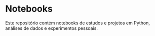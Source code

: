 # Notebooks

Este repositório contém notebooks de estudos e projetos em Python, análises de dados e experimentos pessoais. 